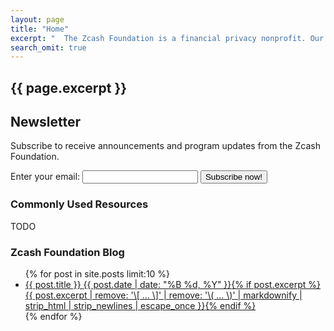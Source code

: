 ```yaml
---
layout: page
title: "Home"
excerpt: "  The Zcash Foundation is a financial privacy nonprofit. Our mission is to build and support the technology infrastructure that will enable people to control their own financial data. The protocol Zcash, with its landmark use of zero-knowledge cryptography, is the most promising long-term approach."
search_omit: true
---
```


<h2 class="site-description" itemprop="description">
  {{ page.excerpt }}
</h2>

## Newsletter

Subscribe to receive announcements and program updates from the Zcash Foundation.

<form
  action="https://buttondown.email/api/emails/embed-subscribe/zcashfoundation"
  method="post"
  target="popupwindow"
  onsubmit="window.open('https://buttondown.email/zcashfoundation', 'popupwindow')"
  class="embeddable-buttondown-form"
>
  <label for="bd-email">Enter your email:</label>
  <input type="email" name="email" id="bd-email">
  <input type="hidden" value="1" name="embed"/>
  <input type="submit" value="Subscribe now!" />
</form>

<!-- promotion of our current focus (e.g. an upcoming conference),
TODO What is our current focus?
-->


### Commonly Used Resources

<!-- pointers to the most commonly used resources. -->
TODO

### Zcash Foundation Blog
<ul class="post-list">
{% for post in site.posts limit:10 %}
  <li><article><a href="{{ site.url }}{{ post.url }}">{{ post.title }} <span class="entry-date"><time datetime="{{ post.date | date_to_xmlschema }}">{{ post.date | date: "%B %d, %Y" }}</time></span>{% if post.excerpt %} <span class="excerpt">{{ post.excerpt | remove: '\[ ... \]' | remove: '\( ... \)' | markdownify | strip_html | strip_newlines | escape_once }}</span>{% endif %}</a></article></li>
{% endfor %}
</ul>

